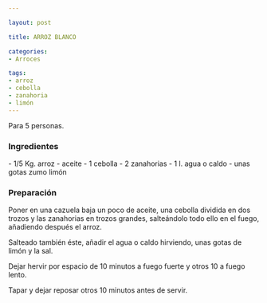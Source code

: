 ```yaml
---

layout: post

title: ARROZ BLANCO

categories:
- Arroces

tags:
- arroz
- cebolla
- zanahoria
- limón
---
```


Para 5 personas.

<h3>Ingredientes</h3>
- 1/5 Kg. arroz
- aceite
- 1 cebolla
- 2 zanahorias
- 1 l. agua o caldo
- unas gotas zumo limón

<h3>Preparación</h3>

Poner en una cazuela baja un poco de aceite, una cebolla dividida en dos trozos y las zanahorias en trozos grandes, salteándolo todo ello en el fuego, añadiendo después el arroz.

Salteado también éste, añadir el agua o caldo hirviendo, unas gotas de limón y la sal.

Dejar hervir por espacio de 10 minutos a fuego fuerte y otros 10 a fuego lento.

Tapar y dejar reposar otros 10 minutos antes de servir.

